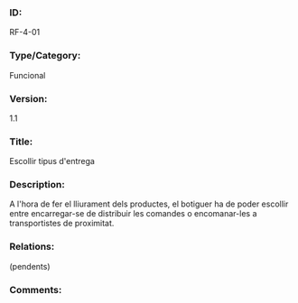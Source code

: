 ### ID:
RF-4-01
### Type/Category:
Funcional
### Version:
1.1
### Title:
Escollir tipus d'entrega
### Description:
A l'hora de fer el lliurament dels productes, el botiguer ha de poder escollir entre encarregar-se de distribuir les comandes o encomanar-les a transportistes de proximitat.
### Relations:
(pendents)
### Comments:
